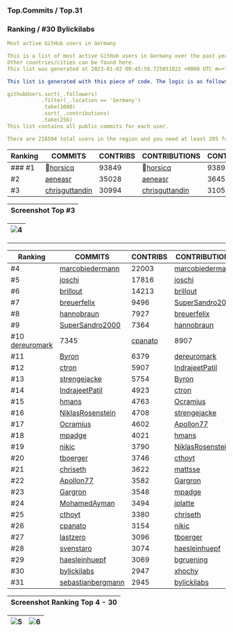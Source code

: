 ### Top.Commits / Top.31
### Ranking / #30 Bylickilabs
```yaml
Most active GitHub users in Germany

This is a list of most active GitHub users in Germany over the past year. 
Other countries/cities can be found here. 
This list was generated at 2023-01-02 00:45:50.725031822 +0000 UTC m=+727.662623913.

This list is generated with this piece of code. The logic is as follows (in pseudocode):

githubUsers.sort(_.followers)
           .filter(_.location == 'Germany') 
           .take(1000)
           .sort(_.contributions)
           .take(256)
This list contains all public commits for each user. 

There are 216594 total users in the region and you need at least 205 followers to be on this list.
```

| Ranking | COMMITS | CONTRIBS | CONTRIBUTIONS | CONTRIBS | ALL | CONTRIBS |
|---|---|---|---|---|---|---|
### #1 | 🌟[horsicq](https://github.com/horsicq) | 93849 | 🌟[horsicq](https://github.com/horsicq) | 93894 | 🌟[horsicq](https://github.com/horsicq) | 93894 |
#2 | [aeneasr](https://github.com/aeneasr) | 35028 | [aeneasr](https://github.com/aeneasr) | 36452 | [AmruthPillai](https://github.com/AmruthPillai) | 46142 | 
#3 | [chrisguttandin](https://github.com/chrisguttandin) | 30994 | [chrisguttandin](https://github.com/chrisguttandin) | 31050 | [MedRedha](https://github.com/MedRedha) | 41863 |

| Screenshot Top #3 |
|---|

|![4](https://user-images.githubusercontent.com/109308073/210330752-bb7bae68-884f-4b1a-9fb2-620e406ec2ce.jpg)|
|---|
---

| Ranking | COMMITS | CONTRIBS | CONTRIBUTIONS | CONTRIBS | ALL | CONTRIBS |
|---|---|---|---|---|---|---|
 #4 | [marcobiedermann](https://github.com/marcobiedermann) | 22003 | [marcobiedermann](https://github.com/marcobiedermann) | 22358 | [aeneasr](https://github.com/aeneasr) | 38974 |
 #5 | [joschi](https://github.com/joschi) | 17816 | [joschi](https://github.com/joschi) | 19737 | [chrisguttandin](https://github.com/chrisguttandin) | 31050 |
 #6 | [brillout](https://github.com/brillout) | 14213 | [brillout](https://github.com/brillout) | 14556 | [marcobiedermann](https://github.com/marcobiedermann) | 23417 |
 #7 | [breuerfelix](https://github.com/breuerfelix) | 9496 | [SuperSandro2000](https://github.com/SuperSandro2000) | 12270 | [joschi](https://github.com/joschi) | 19738 |
 #8 | [hannobraun](https://github.com/hannobraun) | 7927 | [breuerfelix](https://github.com/breuerfelix) | 9594 | [brillout](https://github.com/brillout) | 14973 |
 #9 | [SuperSandro2000](https://github.com/SuperSandro2000) | 7364 | [hannobraun](https://github.com/hannobraun) | 9413 | [rafaeljesus](https://github.com/rafaeljesus) | 12578 |
#10 [dereuromark](https://github.com/dereuromark) | 7345 | [cpanato](https://github.com/cpanato) | 8907 | [SuperSandro2000](https://github.com/SuperSandro2000) | 12271 |
#11 | [Byron](https://github.com/Byron) | 6379 | [dereuromark](https://github.com/dereuromark) | 7833 | [cpanato](https://github.com/cpanato) | 10789 |
#12 | [ctron](https://github.com/ctron) | 5907 | [IndrajeetPatil](https://github.com/IndrajeetPatil) | 6910 | [localheinz](https://github.com/localheinz) | 10736 |
#13 | [strengejacke](https://github.com/strengejacke) | 5754 | [Byron](https://github.com/Byron) | 6803 | [breuerfelix](https://github.com/breuerfelix) | 9664 |
#14 | [IndrajeetPatil](https://github.com/IndrajeetPatil) | 4923 | [ctron](https://github.com/ctron) | 6285 | [hannobraun](https://github.com/hannobraun) | 9415 |
#15 | [hmans](https://github.com/hmans) | 4763 | [Ocramius](https://github.com/Ocramius) | 6195 | [dereuromark](https://github.com/dereuromark) | 8873 |
#16 | [NiklasRosenstein](https://github.com/NiklasRosenstein) | 4708 | [strengejacke](https://github.com/strengejacke) | 6158 | [nschloe](https://github.com/nschloe) | 7623 |
#17 | [Ocramius](https://github.com/Ocramius) | 4602 | [Apollon77](https://github.com/Apollon77) | 5954 | [Ocramius](https://github.com/Ocramius) | 7602 |
#18 | [mpadge](https://github.com/mpadge) | 4021 | [hmans](https://github.com/hmans) | 5429 | [IndrajeetPatil](https://github.com/IndrajeetPatil) | 7097 |
#19 | [nikic](https://github.com/nikic) | 3790 | [NiklasRosenstein](https://github.com/NiklasRosenstein) | 4981 | [Byron](https://github.com/Byron) | 7029 |
#20 | [tboerger](https://github.com/tboerger) | 3746 | [cthoyt](https://github.com/cthoyt) | 4961 |
#21 | [chriseth](https://github.com/chriseth) | 3622 | [mattsse](https://github.com/mattsse) | 4774 |
#22 | [Apollon77](https://github.com/Apollon77) | 3582 | [Gargron](https://github.com/Gargron) | 4611 |
#23 | [Gargron](https://github.com/Gargron) | 3548 | [mpadge](https://github.com/mpadge) | 4362 |
#24 | [MohamedAyman](https://github.com/cs-MohamedAyman) | 3494 | [jplatte](https://github.com/jplatte) | 4228 |
#25 | [cthoyt](https://github.com/cthoyt) | 3380 | [chriseth](https://github.com/chriseth) | 4058 |
#26 | [cpanato](https://github.com/cpanato) | 3154 | [nikic](https://github.com/nikic) | 4052 |
#27 | [lastzero](https://github.com/lastzero) | 3096 | [tboerger](https://github.com/tboerger) | 3926 |
#28 | [svenstaro](https://github.com/svenstaro) | 3074 | [haesleinhuepf](https://github.com/haesleinhuepf) | 3880 |
#29 | [haesleinhuepf](https://github.com/haesleinhuepf) | 3069 | [bgruening](https://github.com/bgruening) | 3781 |
#30 | [bylickilabs](https://github.com/bylickilabs) | 2947 | [xhochy](https://github.com/xhochy) | 3704 |
#31 | [sebastianbergmann](https://github.com/sebastianbergmann) | 2945 | [bylickilabs](https://github.com/bylickilabs) | 3689 |

| Screenshot Ranking Top 4 - 30 |
|---|

|![5](https://user-images.githubusercontent.com/109308073/210331436-19731e2b-338c-4122-845d-6425816da1ca.jpg)|![6](https://user-images.githubusercontent.com/109308073/210331479-e851f3c8-9f74-4601-ac88-ea57af8b9eb6.jpg)|
|---|---|
